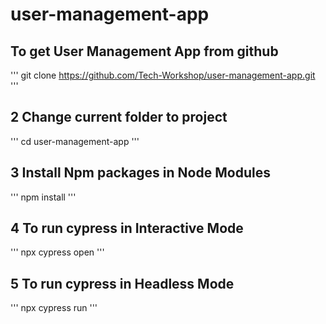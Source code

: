 # user-management-app

## To get User Management App from github
'''
git clone https://github.com/Tech-Workshop/user-management-app.git
'''
 
## 2 Change current folder to project
''' 
cd user-management-app
'''
 
## 3 Install Npm packages in Node Modules
''' 
npm install
'''
 
## 4 To run cypress in Interactive Mode
''' 
npx cypress open
'''
 
## 5 To run cypress in Headless Mode
''' 
npx cypress run 
'''